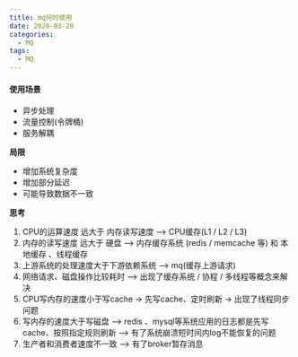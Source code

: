 ```yaml
---
title: mq何时使用
date: 2020-03-20
categories:
  - MQ
tags:
  - MQ
---
```

#### 使用场景
* 异步处理
* 流量控制(令牌桶)
* 服务解耦

**局限**
* 增加系统复杂度
* 增加部分延迟
* 可能导致数据不一致

**思考**
1. CPU的运算速度 远大于 内存读写速度 --> CPU缓存(L1 / L2 / L3)
2. 内存的读写速度 远大于 硬盘 --> 内存缓存系统 (redis / memcache 等) 和 本地缓存 、线程缓存
3. 上游系统的处理速度大于下游依赖系统 --> mq(缓存上游请求)
4. 网络请求、磁盘操作比较耗时 --> 出现了缓存系统 / 协程 / 多线程等概念来解决
5. CPU写内存的速度小于写cache -> 先写cache、定时刷新 -> 出现了线程同步问题
6. 写内存的速度大于写磁盘 --> redis 、mysql等系统应用的日志都是先写cache、按照指定规则刷新 --> 有了系统崩溃短时间内log不能恢复的问题
7. 生产者和消费者速度不一致 --> 有了broker暂存消息
